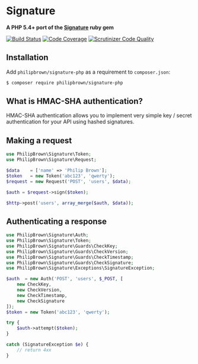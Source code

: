 # Signature

**A PHP 5.4+ port of the [Signature](https://github.com/mloughran/signature) ruby gem**

[![Build Status](https://travis-ci.org/philipbrown/signature-php.png?branch=master)](https://travis-ci.org/philipbrown/signature-php)
[![Code Coverage](https://scrutinizer-ci.com/g/philipbrown/signature-php/badges/coverage.png?b=master)](https://scrutinizer-ci.com/g/philipbrown/signature-php/?branch=master)
[![Scrutinizer Code Quality](https://scrutinizer-ci.com/g/philipbrown/signature-php/badges/quality-score.png?b=master)](https://scrutinizer-ci.com/g/philipbrown/signature-php/?branch=master)

## Installation
Add `philipbrown/signature-php` as a requirement to `composer.json`:
```bash
$ composer require philipbrown/signature-php
```

## What is HMAC-SHA authentication?
HMAC-SHA authentication allows you to implement very simple key / secret authentication for your API using hashed signatures.

## Making a request
```php
use PhilipBrown\Signature\Token;
use PhilipBrown\Signature\Request;

$data    = ['name' => 'Philip Brown'];
$token   = new Token('abc123', 'qwerty');
$request = new Request('POST', 'users', $data);

$auth = $request->sign($token);

$http->post('users', array_merge($auth, $data));

```

## Authenticating a response
```php
use PhilipBrown\Signature\Auth;
use PhilipBrown\Signature\Token;
use PhilipBrown\Signature\Guards\CheckKey;
use PhilipBrown\Signature\Guards\CheckVersion;
use PhilipBrown\Signature\Guards\CheckTimestamp;
use PhilipBrown\Signature\Guards\CheckSignature;
use PhilipBrown\Signature\Exceptions\SignatureException;

$auth  = new Auth('POST', 'users', $_POST, [
	new CheckKey,
	new CheckVersion,
	new CheckTimestamp,
	new CheckSignature
]);
$token = new Token('abc123', 'qwerty');

try {
    $auth->attempt($token);
}

catch (SignatureException $e) {
    // return 4xx
}
```
